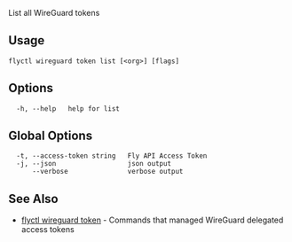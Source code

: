 List all WireGuard tokens

## Usage
~~~
flyctl wireguard token list [<org>] [flags]
~~~

## Options

~~~
  -h, --help   help for list
~~~

## Global Options

~~~
  -t, --access-token string   Fly API Access Token
  -j, --json                  json output
      --verbose               verbose output
~~~

## See Also

* [flyctl wireguard token](/docs/flyctl/wireguard-token/)	 - Commands that managed WireGuard delegated access tokens


